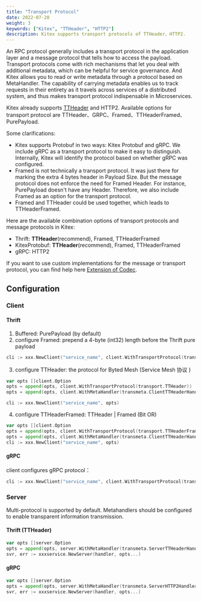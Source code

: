 ```yaml
---
title: "Transport Protocol"
date: 2022-07-20
weight: 3
keywords: ["Kitex", "TTHeader", "HTTP2"]
description: Kitex supports transport protocols of TTHeader、HTTP2.
---
```


An RPC protocol generally includes a transport protocol in the application layer and a message protocol that tells how to access the payload. 
Transport protocols come with rich mechanisms that let you deal with additional metadata, which can be helpful for service governance. 
And Kitex allows you to read or write metadata through a protocol based on MetaHandler. The capability of carrying metadata enables us to track requests in their entirety 
as it travels across services of a distributed system, and thus makes transport protocol indispensable in Microservices.

Kitex already supports [TTHeader](../../../reference/transport_protocol_ttheader/) and HTTP2. Available options for transport protocol are TTHeader、GRPC、Framed、TTHeaderFramed、PurePayload.

Some clarifications:

- Kitex supports Protobuf in two ways: Kitex Protobuf and gRPC. We include gRPC as a transport protocol to make it easy to distinguish. Internally, Kitex will identify the protocol based on whether gRPC was configured.
- Framed is not technically a transport protocol. It was just there for marking the extra 4 bytes header in Payload Size. But the message protocol does not enforce the need for Framed Header. 
  For instance, PurePayload doesn't have any Header. Therefore, we also include Framed as an option for the transport protocol.
- Framed and TTHeader could be used together, which leads to TTHeaderFramed.

Here are the available combination options of transport protocols and message protocols in Kitex:

- Thrift: **TTHeader**(recommend), Framed, TTHeaderFramed
- KitexProtobuf: **TTHeader**(recommend), Framed, TTHeaderFramed
- gRPC: HTTP2

If you want to use custom implementations for the message or transport protocol, you can find help here [Extension of Codec](/docs/kitex/tutorials/framework-exten/codec/).

## Configuration
### Client
#### Thrift
1. Buffered: PurePayload (by default)
2. configure Framed: prepend a 4-byte (int32) length before the Thrift pure payload
```go
cli := xxx.NewClient("service_name", client.WithTransportProtocol(transport.Framed))
```
3. configure TTHeader: the protocol for Byted Mesh (Service Mesh 协议 )
```go
var opts []client.Option
opts = append(opts, client.WithTransportProtocol(transport.TTHeader))
opts = append(opts, client.WithMetaHandler(transmeta.ClientTTHeaderHandler))

cli := xxx.NewClient("service_name", opts)
```
4. configure TTHeaderFramed: TTHeader | Framed (Bit OR)
```go
var opts []client.Option
opts = append(opts, client.WithTransportProtocol(transport.TTHeaderFramed))
opts = append(opts, client.WithMetaHandler(transmeta.ClientTTHeaderHandler))
cli := xxx.NewClient("service_name", opts)
```

#### gRPC
client configures gRPC protocol：
```go
cli := xxx.NewClient("service_name", client.WithTransportProtocol(transport.GRPC))
```

### Server
Multi-protocol is supported by default. Metahandlers should be configured to enable transparent information transmission.

#### Thrift (TTHeader)
```go
var opts []server.Option
opts = append(opts, server.WithMetaHandler(transmeta.ServerTTHeaderHandler))
svr, err := xxxservice.NewServer(handler, opts...)
```
#### gRPC
```go
var opts []server.Option
opts = append(opts, server.WithMetaHandler(transmeta.ServerHTTP2Handler))
svr, err := xxxservice.NewServer(handler, opts...)
```

